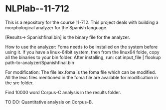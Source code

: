 NLPlab--11-712
==============

This is a repository for the course 11-712. This project deals with building a morphological analyzer for the Spanish language.

[Results-> Spanishfinal.bin] is the binary file for the analyzer.

How to use the analyzer:
Foma needs to be installed on the system before using it.
If you have a linux-64bit system, then from the linux64 folde, copy all the binaries to your bin folder. 
After installing, run:
cat input_file | flookup path-to-analyzer/Spanishfinal.bin

For modification: The file lex.foma is the foma file which can be modified.
All the lexc files mentioned in the foma file are available for modification in the src folder.

Find 10000 word Corpus-C analysis in the results folder.


TO DO:
Quantitative analysis on Corpus-B.
